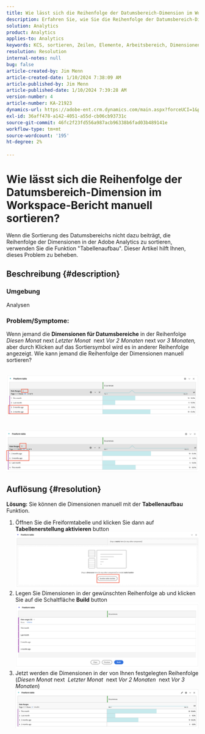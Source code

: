```yaml
---
title: Wie lässt sich die Reihenfolge der Datumsbereich-Dimension im Workspace-Bericht manuell sortieren?
description: Erfahren Sie, wie Sie die Reihenfolge der Datumsbereich-Dimension in Analytics sortieren. Verwenden Sie die Funktion "Tabellenaufbau".
solution: Analytics
product: Analytics
applies-to: Analytics
keywords: KCS, sortieren, Zeilen, Elemente, Arbeitsbereich, Dimensionen, sortieren, Reihenfolge, Adobe Analytics, Datumsbereich, manuell, Bericht
resolution: Resolution
internal-notes: null
bug: false
article-created-by: Jim Menn
article-created-date: 1/10/2024 7:38:09 AM
article-published-by: Jim Menn
article-published-date: 1/10/2024 7:39:28 AM
version-number: 4
article-number: KA-21923
dynamics-url: https://adobe-ent.crm.dynamics.com/main.aspx?forceUCI=1&pagetype=entityrecord&etn=knowledgearticle&id=b0888530-8baf-ee11-a569-6045bd006268
exl-id: 36aff478-a142-4051-a55d-cb06cb93731c
source-git-commit: 46fc2f23fd556a987acb96338b6fad03b489141e
workflow-type: tm+mt
source-wordcount: '195'
ht-degree: 2%

---
```


# Wie lässt sich die Reihenfolge der Datumsbereich-Dimension im Workspace-Bericht manuell sortieren?


Wenn die Sortierung des Datumsbereichs nicht dazu beiträgt, die Reihenfolge der Dimensionen in der Adobe Analytics zu sortieren, verwenden Sie die Funktion &quot;Tabellenaufbau&quot;. Dieser Artikel hilft Ihnen, dieses Problem zu beheben.

## Beschreibung {#description}


### <b>Umgebung</b>

Analysen



### <b>Problem/Symptome:</b>

Wenn jemand die <b>Dimensionen für Datumsbereiche</b> in der Reihenfolge *Diesen Monat* next *Letzter Monat*  next *Vor 2 Monaten* next *vor 3 Monaten,* aber durch Klicken auf das Sortiersymbol wird es in anderer Reihenfolge angezeigt.
Wie kann jemand die Reihenfolge der Dimensionen manuell sortieren?

 <br>![](assets/___b3888530-8baf-ee11-a569-6045bd006268___.png)<br> <br> <br>![](assets/___b7888530-8baf-ee11-a569-6045bd006268___.png)

## Auflösung {#resolution}

<b>Lösung:</b>
Sie können die Dimensionen manuell mit der <b>Tabellenaufbau</b> Funktion.

1. Öffnen Sie die Freiformtabelle und klicken Sie dann auf <b>Tabellenerstellung aktivieren</b> button ![](assets/d4eda136-2fcd-ed11-b597-6045bd006793.png)
2. Legen Sie Dimensionen in der gewünschten Reihenfolge ab und klicken Sie auf die Schaltfläche <b>Build</b> button![](assets/69497031-30cd-ed11-b597-6045bd006793.png)
3. Jetzt werden die Dimensionen in der von Ihnen festgelegten Reihenfolge (*Diesen Monat* next  *Letzter Monat*  next *Vor 2 Monaten*  next *Vor 3 Monaten*)![](assets/efb1744a-30cd-ed11-b597-6045bd006793.png)
